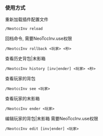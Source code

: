 ### 使用方式  
重新加载插件配置文件
```
/NeotccInv reload
```
回档命令, 需要NeoTccInv.use权限
```
/NeotccInv rollback <玩家> <秒>
```
查看历史背包|末影箱
```
/NeotccInv history [inv|ender] <玩家> <秒>
```
查看玩家的背包
```
/NeotccInv see <玩家>
```
查看玩家的末影箱
```
/NeotccInv ender <玩家>
```
编辑玩家的背包|末影箱  需要NeoTccInv.use权限
```
/NeotccInv edit [inv|ender] <玩家>
```


